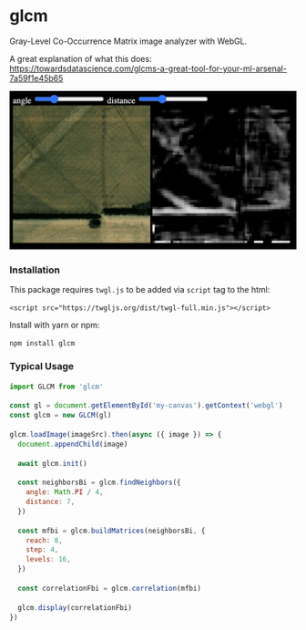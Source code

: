 # glcm

Gray-Level Co-Occurrence Matrix image analyzer with WebGL.

A great explanation of what this does:
https://towardsdatascience.com/glcms-a-great-tool-for-your-ml-arsenal-7a59f1e45b65

![screenshot.png](screenshot.png)

### Installation

This package requires `twgl.js` to be added via `script` tag to the html:

`<script src="https://twgljs.org/dist/twgl-full.min.js"></script>`

Install with yarn or npm:

`npm install glcm`

### Typical Usage

```javascript
import GLCM from 'glcm'

const gl = document.getElementById('my-canvas').getContext('webgl')
const glcm = new GLCM(gl)

glcm.loadImage(imageSrc).then(async ({ image }) => {
  document.appendChild(image)

  await glcm.init()

  const neighborsBi = glcm.findNeighbors({
    angle: Math.PI / 4,
    distance: 7,
  })

  const mfbi = glcm.buildMatrices(neighborsBi, {
    reach: 8,
    step: 4,
    levels: 16,
  })

  const correlationFbi = glcm.correlation(mfbi)

  glcm.display(correlationFbi)
})
```
